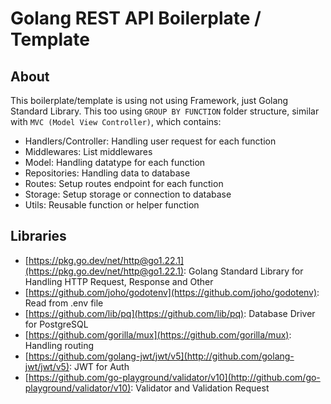 # Golang REST API Boilerplate / Template

## About

This boilerplate/template is using not using Framework, just Golang Standard Library.
This too using `GROUP BY FUNCTION` folder structure, similar with `MVC (Model View Controller)`, which contains:

- Handlers/Controller: Handling user request for each function
- Middlewares: List middlewares
- Model: Handling datatype for each function
- Repositories: Handling data to database
- Routes: Setup routes endpoint for each function
- Storage: Setup storage or connection to database
- Utils: Reusable function or helper function

## Libraries

- [https://pkg.go.dev/net/http@go1.22.1](https://pkg.go.dev/net/http@go1.22.1): Golang Standard Library for Handling HTTP Request, Response and Other
- [https://github.com/joho/godotenv](https://github.com/joho/godotenv): Read from .env file
- [https://github.com/lib/pq](https://github.com/lib/pq): Database Driver for PostgreSQL
- [https://github.com/gorilla/mux](https://github.com/gorilla/mux): Handling routing
- [https://github.com/golang-jwt/jwt/v5](http://github.com/golang-jwt/jwt/v5): JWT for Auth
- [https://github.com/go-playground/validator/v10](http://github.com/go-playground/validator/v10): Validator and Validation Request
